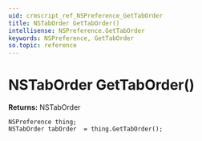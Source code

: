 ```yaml
---
uid: crmscript_ref_NSPreference_GetTabOrder
title: NSTabOrder GetTabOrder()
intellisense: NSPreference.GetTabOrder
keywords: NSPreference, GetTabOrder
so.topic: reference
---
```


# NSTabOrder GetTabOrder()

**Returns:** NSTabOrder

```crmscript
NSPreference thing;
NSTabOrder tabOrder  = thing.GetTabOrder();
```

